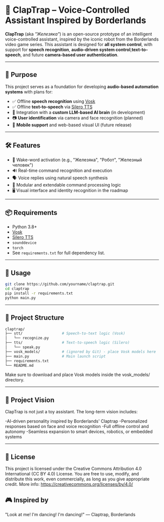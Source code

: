 # 🤖 ClapTrap – Voice-Controlled Assistant Inspired by Borderlands

**ClapTrap** (aka _"Железяка"_) is an open-source prototype of an intelligent voice-controlled assistant, inspired by the iconic robot from the Borderlands video game series. This assistant is designed for **all system control**, with support for **speech recognition**, **audio-driven system control**,**text-to-speech**, and future **camera-based user authentication**.

---

## 🎯 Purpose

This project serves as a foundation for developing **audio-based automation systems** with plans for:

- ✅ Offline **speech recognition** using [Vosk](https://alphacephei.com/vosk/)
- ✅ Offline **text-to-speech** via [Silero TTS](https://github.com/snakers4/silero-models)
- 🧠 Integration with a **custom LLM-based AI brain** (in development)
- 📷 **User identification** via camera and face recognition (planned)
- 📱 **Mobile support** and web-based visual UI (future release)

---

## 🛠 Features

- 🎤 Wake-word activation (e.g., "Железяка", "Робот", "Железный человек")
- 🔊 Real-time command recognition and execution
- 🗣 Voice replies using natural speech synthesis
- 🧠 Modular and extendable command processing logic
- 🖥 Visual interface and identity recognition in the roadmap

---

## 📦 Requirements

- Python 3.8+
- [Vosk](https://alphacephei.com/vosk/)
- [Silero TTS](https://github.com/snakers4/silero-models)
- `sounddevice`
- `torch`
- See `requirements.txt` for full dependency list.

---

## 🚀 Usage

```bash
git clone https://github.com/yourname/claptrap.git
cd claptrap
pip install -r requirements.txt
python main.py
```

---

## 📁 Project Structure

```bash
claptrap/
├── stt/                  # Speech-to-text logic (Vosk)
│   └── recognize.py
├── tts/                  # Text-to-speech logic (Silero)
│   └── speak.py
├── vosk_models/          # (ignored by Git) - place Vosk models here
├── main.py               # Main launch script
├── requirements.txt
└── README.md
```
Make sure to download and place Vosk models inside the vosk_models/ directory.

---

## 🧠 Project Vision

ClapTrap is not just a toy assistant. The long-term vision includes:

-AI-driven personality inspired by Borderlands' Claptrap
-Personalized responses based on face and voice recognition
-Full offline control and autonomy
-Seamless expansion to smart devices, robotics, or embedded systems

---

## 📝 License
This project is licensed under the Creative Commons Attribution 4.0 International (CC BY 4.0) License.
You are free to use, modify, and distribute this work, even commercially, as long as you give appropriate credit.
More info: https://creativecommons.org/licenses/by/4.0/

## 🎮 Inspired by
"Look at me! I'm dancing! I'm dancing!"
— Claptrap, Borderlands